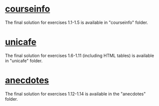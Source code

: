 # [courseinfo](https://github.com/coraige/cor-fullstack-open/tree/main/part1/courseinfo)
The final solution for exercises 1.1-1.5 is available in "courseinfo" folder.

# [unicafe](https://github.com/coraige/cor-fullstack-open/tree/main/part1/unicafe)
The final solution for exercises 1.6-1.11 (including HTML tables) is available in "unicafe" folder.

# [anecdotes](https://github.com/coraige/cor-fullstack-open/tree/main/part1/anecdotes)
The final solution for exercises 1.12-1.14 is available in the "anecdotes" folder.
